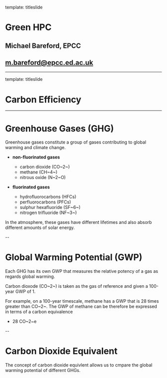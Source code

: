 template: titleslide

# Green HPC
## Michael Bareford, EPCC
## m.bareford@epcc.ed.ac.uk

---

template: titleslide
# Carbon Efficiency

---
# Greenhouse Gases (GHG)

Greenhouse gases constitute a group of gases contributing to global warming and climate change.

- **non-fluorinated gases**
  - carbon dioxide (CO~2~)
  - methane (CH~4~)
  - nitrous oxide (N~2~O)

- **fluorinated gases**
  - hydrofluorocarbons (HFCs)
  - perfluorocarbons (PFCs)
  - sulphur hexafluoride (SF~6~)
  - nitrogen trifluoride (NF~3~)

In the atmosphere, these gases have different lifetimes and also absorb different amounts of solar energy.


--
# Global Warming Potential (GWP)

Each GHG has its own GWP that measures the relative potency of a gas as regards global warming.

Carbon dioxode (CO~2~) is taken as the gas of reference and given a 100-year GWP of 1.

For example, on a 100-year timescale, methane has a GWP that is 28 times greater than CO~2~.
The GWP of methane can be therefore be expressed in terms of a carbon equivalence
  - 28 CO~2~e


--
# Carbon Dioxide Equivalent

The concept of carbon dioxide equivlent allows us to cmpare the global warming potential of
different GHGs.

